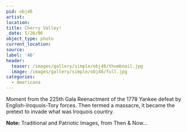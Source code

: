 ```yaml
---
pid: obj46
artist:
location:
title: Cherry Valley!
_date: 5/26/06
object_type: photo
current_location:
source:
label: '46'
header:
  teaser: /images/gallery/simple/obj46/thumbnail.jpg
  image: /images/gallery/simple/obj46/full.jpg
categories:
  - Americana
---
```

Moment from the 225th Gala Reenactment of the 1778 Yankee defeat by English-Iroquois-Tory forces. Then termed a massacre, it became the pretext to invade what was Iroquois country.

**Note:**
Traditional and Patriotic Images, from Then & Now...
